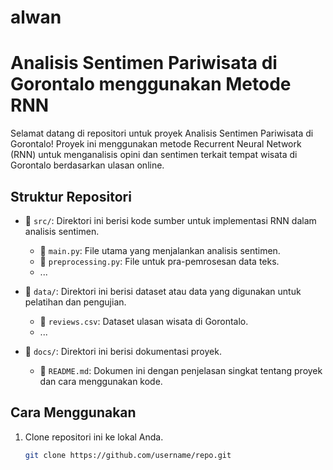 # alwan 
# Analisis Sentimen Pariwisata di Gorontalo menggunakan Metode RNN

Selamat datang di repositori untuk proyek Analisis Sentimen Pariwisata di Gorontalo! Proyek ini menggunakan metode Recurrent Neural Network (RNN) untuk menganalisis opini dan sentimen terkait tempat wisata di Gorontalo berdasarkan ulasan online.

## Struktur Repositori

- 📁 `src/`: Direktori ini berisi kode sumber untuk implementasi RNN dalam analisis sentimen.
  - 📄 `main.py`: File utama yang menjalankan analisis sentimen.
  - 📄 `preprocessing.py`: File untuk pra-pemrosesan data teks.
  - ...

- 📁 `data/`: Direktori ini berisi dataset atau data yang digunakan untuk pelatihan dan pengujian.
  - 📄 `reviews.csv`: Dataset ulasan wisata di Gorontalo.
  - ...

- 📁 `docs/`: Direktori ini berisi dokumentasi proyek.
  - 📄 `README.md`: Dokumen ini dengan penjelasan singkat tentang proyek dan cara menggunakan kode.

## Cara Menggunakan

1. Clone repositori ini ke lokal Anda.
   ```bash
   git clone https://github.com/username/repo.git

